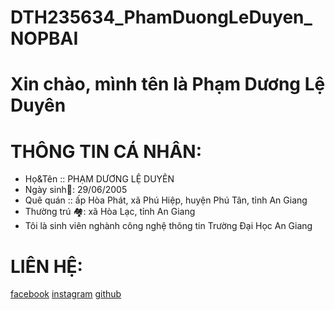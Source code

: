 # DTH235634_PhamDuongLeDuyen_NOPBAI
# Xin chào, mình tên là Phạm Dương Lệ Duyên

# THÔNG TIN CÁ NHÂN:
- Họ&Tên :: PHẠM DƯƠNG LỆ DUYÊN
- Ngày sinh🍰: 29/06/2005
- Quê quán :: ấp Hòa Phát, xã Phú Hiệp, huyện Phú Tân, tỉnh An Giang
- Thường trú 🏘️: xã Hòa Lạc, tỉnh An Giang
- Tôi là sinh viên nghành công nghệ thông tin Trường Đại Học An Giang  

# LIÊN HỆ:
[facebook](https://www.facebook.com/share/19ecCjtzrS/)
[instagram](https://www.instagram.com/itsme.aug_03?igsh=eDYzbzFwODMxbndo)
[github](https://github.com/DTH235634-PhamDuongLeDuyen/DTH235634_PhamDuongLeDuyen_NOPBAI/edit/main/README.md)
 
